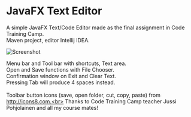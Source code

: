 # JavaFX Text Editor
A simple JavaFX Text/Code Editor made as the final assignment in Code Training Camp.<br>
Maven project, editor Intellij IDEA.

![Screenshot](http://i.imgur.com/F3uLMjc.jpg)

Menu bar and Tool bar with shortcuts, Text area.<br>
Open and Save functions with File Chooser.<br>
Confirmation window on Exit and Clear Text.<br>
Pressing Tab will produce 4 spaces instead.<br>
<br>
Toolbar button icons (save, open folder, cut, copy, paste) from http://icons8.com.<br>
Thanks to Code Training Camp teacher Jussi Pohjolainen and all my course mates!
